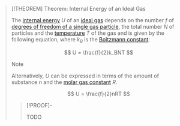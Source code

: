 >[!THEOREM] Theorem: Internal Energy of an Ideal Gas
>
>The [internal energy](../../Internal%20Energy.md) $U$ of an [ideal gas](Kinetic-Molecular%20Model%20of%20an%20Ideal%20Gas.md) depends on the number $f$ of [degrees of freedom of a single gas particle](Degrees%20of%20Freedom%20of%20Gas%20Particles.md), the total number $N$ of particles and the [temperature](../../Temperature.md) $T$ of the gas and is given by the following equation, where $k_B$ is the [Boltzmann constant](../../Boltzmann%20Constant.md):
>
>$$
>U = \frac{f}{2}k_BNT
>$$
>
>>[!NOTE]
>>
>>Alternatively, $U$ can be expressed in terms of the amount of substance $n$ and the [molar gas constant](Molar%20Gas%20Constant.md) $R$.
>>
>>$$
>>U = \frac{f}{2}nRT
>>$$
>>
>
>>[!PROOF]-
>>
>>TODO
>>
>